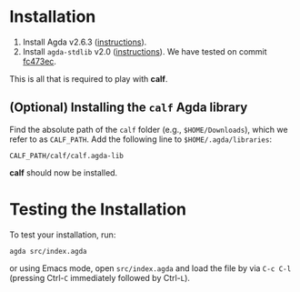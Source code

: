 # Installation

1. Install Agda v2.6.3 ([instructions](https://agda.readthedocs.io/en/v2.6.3/getting-started/installation.html)).
2. Install `agda-stdlib` v2.0 ([instructions](https://github.com/agda/agda-stdlib/blob/fc473ec/notes/installation-guide.md)).
   We have tested on commit [fc473ec](https://github.com/agda/agda-stdlib/tree/fc473ec905ab1a11a16718a7e8b628f1ab7eb435).

This is all that is required to play with **calf**.

## (Optional) Installing the `calf` Agda library

Find the absolute path of the `calf` folder (e.g., `$HOME/Downloads`), which we refer to as `CALF_PATH`.
Add the following line to `$HOME/.agda/libraries`:
```
CALF_PATH/calf/calf.agda-lib
```

**calf** should now be installed.


# Testing the Installation

To test your installation, run:
```
agda src/index.agda
```
or using Emacs mode, open `src/index.agda` and load the file by via `C-c C-l` (pressing Ctrl-`C` immediately followed by Ctrl-`L`).
